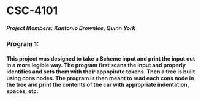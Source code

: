 # CSC-4101

##### Project Members: Kantonio Brownlee, Quinn York
### Program 1:
#### This project was designed to take a Scheme input and print the input out in a more legible way. The program first scans the input and properly identifies and sets them with their appopirate tokens. Then a tree is built using cons nodes. The program is then meant to read each cons node in the tree and print the contents of the car with appropriate indentation, spaces, etc.  
